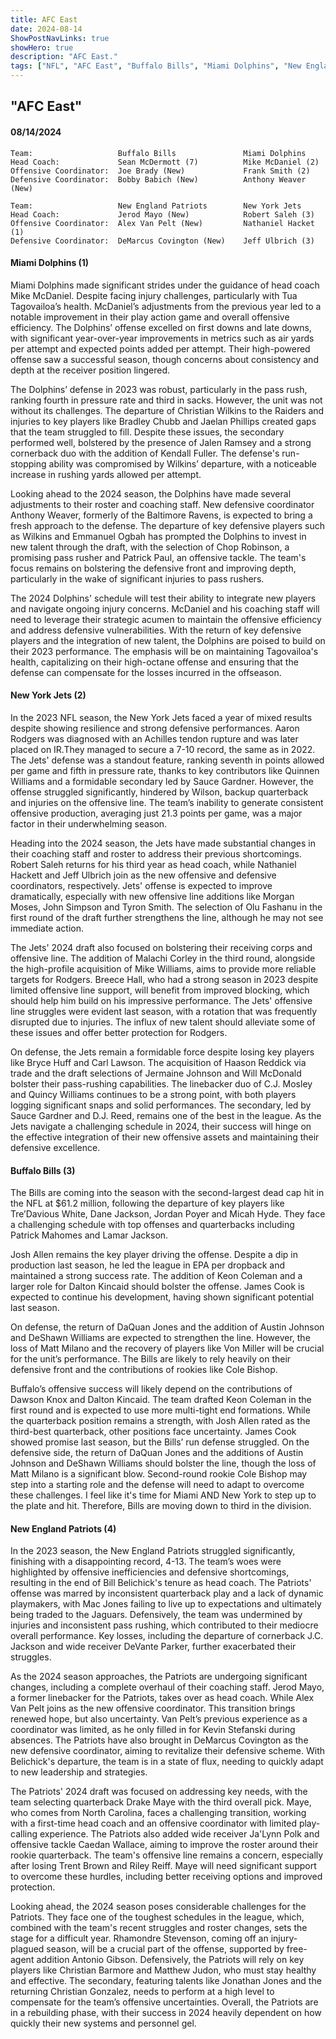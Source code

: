 ```yaml
---
title: AFC East
date: 2024-08-14
ShowPostNavLinks: true
showHero: true
description: "AFC East."
tags: ["NFL", "AFC East", "Buffalo Bills", "Miami Dolphins", "New England Patriots" , "New York Jets", ] 
---
```

## "AFC East"

#### 08/14/2024 
    Team:                   Buffalo Bills               Miami Dolphins
    Head Coach:             Sean McDermott (7)          Mike McDaniel (2)
    Offensive Coordinator:  Joe Brady (New)             Frank Smith (2)
    Defensive Coordinator:  Bobby Babich (New)          Anthony Weaver (New)

    Team:                   New England Patriots        New York Jets
    Head Coach:             Jerod Mayo (New)            Robert Saleh (3)       
    Offensive Coordinator:  Alex Van Pelt (New)         Nathaniel Hacket (1)
    Defensive Coordinator:  DeMarcus Covington (New)    Jeff Ulbrich (3)

#### Miami Dolphins (1)
Miami Dolphins made significant strides under the guidance of head coach Mike McDaniel. Despite facing injury challenges, particularly with Tua Tagovailoa’s health. McDaniel’s adjustments from the previous year led to a notable improvement in their play action game and overall offensive efficiency. The Dolphins’ offense excelled on first downs and late downs, with significant year-over-year improvements in metrics such as air yards per attempt and expected points added per attempt. Their high-powered offense saw a successful season, though concerns about consistency and depth at the receiver position lingered.

The Dolphins’ defense in 2023 was robust, particularly in the pass rush, ranking fourth in pressure rate and third in sacks. However, the unit was not without its challenges. The departure of Christian Wilkins to the Raiders and injuries to key players like Bradley Chubb and Jaelan Phillips created gaps that the team struggled to fill. Despite these issues, the secondary performed well, bolstered by the presence of Jalen Ramsey and a strong cornerback duo with the addition of Kendall Fuller. The defense's run-stopping ability was compromised by Wilkins’ departure, with a noticeable increase in rushing yards allowed per attempt.

Looking ahead to the 2024 season, the Dolphins have made several adjustments to their roster and coaching staff. New defensive coordinator Anthony Weaver, formerly of the Baltimore Ravens, is expected to bring a fresh approach to the defense. The departure of key defensive players such as Wilkins and Emmanuel Ogbah has prompted the Dolphins to invest in new talent through the draft, with the selection of Chop Robinson, a promising pass rusher and Patrick Paul, an offensive tackle. The team's focus remains on bolstering the defensive front and improving depth, particularly in the wake of significant injuries to pass rushers.

The 2024 Dolphins' schedule will test their ability to integrate new players and navigate ongoing injury concerns. McDaniel and his coaching staff will need to leverage their strategic acumen to maintain the offensive efficiency and address defensive vulnerabilities. With the return of key defensive players and the integration of new talent, the Dolphins are poised to build on their 2023 performance. The emphasis will be on maintaining Tagovailoa's health, capitalizing on their high-octane offense and ensuring that the defense can compensate for the losses incurred in the offseason.

#### New York Jets (2)
In the 2023 NFL season, the New York Jets faced a year of mixed results despite showing resilience and strong defensive performances. Aaron Rodgers was diagnosed with an Achilles tendon rupture and was later placed on IR.They managed to secure a 7-10 record, the same as in 2022. The Jets' defense was a standout feature, ranking seventh in points allowed per game and fifth in pressure rate, thanks to key contributors like Quinnen Williams and a formidable secondary led by Sauce Gardner. However, the offense struggled significantly, hindered by Wilson, backup quarterback and injuries on the offensive line. The team’s inability to generate consistent offensive production, averaging just 21.3 points per game, was a major factor in their underwhelming season.

Heading into the 2024 season, the Jets have made substantial changes in their coaching staff and roster to address their previous shortcomings. Robert Saleh returns for his third year as head coach, while Nathaniel Hackett and Jeff Ulbrich join as the new offensive and defensive coordinators, respectively. Jets' offense is expected to improve dramatically, especially with new offensive line additions like Morgan Moses, John Simpson and Tyron Smith. The selection of Olu Fashanu in the first round of the draft further strengthens the line, although he may not see immediate action.

The Jets' 2024 draft also focused on bolstering their receiving corps and offensive line. The addition of Malachi Corley in the third round, alongside the high-profile acquisition of Mike Williams, aims to provide more reliable targets for Rodgers. Breece Hall, who had a strong season in 2023 despite limited offensive line support, will benefit from improved blocking, which should help him build on his impressive performance. The Jets' offensive line struggles were evident last season, with a rotation that was frequently disrupted due to injuries. The influx of new talent should alleviate some of these issues and offer better protection for Rodgers.

On defense, the Jets remain a formidable force despite losing key players like Bryce Huff and Carl Lawson. The acquisition of Haason Reddick via trade and the draft selections of Jermaine Johnson and Will McDonald bolster their pass-rushing capabilities. The linebacker duo of C.J. Mosley and Quincy Williams continues to be a strong point, with both players logging significant snaps and solid performances. The secondary, led by Sauce Gardner and D.J. Reed, remains one of the best in the league. As the Jets navigate a challenging schedule in 2024, their success will hinge on the effective integration of their new offensive assets and maintaining their defensive excellence.

#### Buffalo Bills (3)
The Bills are coming into the season with the second-largest dead cap hit in the NFL at $61.2 million, following the departure of key players like Tre’Davious White, Dane Jackson, Jordan Poyer and Micah Hyde. They face a challenging schedule with top offenses and quarterbacks including Patrick Mahomes and Lamar Jackson.

Josh Allen remains the key player driving the offense. Despite a dip in production last season, he led the league in EPA per dropback and maintained a strong success rate. The addition of Keon Coleman and a larger role for Dalton Kincaid should bolster the offense. James Cook is expected to continue his development, having shown significant potential last season.

On defense, the return of DaQuan Jones and the addition of Austin Johnson and DeShawn Williams are expected to strengthen the line. However, the loss of Matt Milano and the recovery of players like Von Miller will be crucial for the unit’s performance. The Bills are likely to rely heavily on their defensive front and the contributions of rookies like Cole Bishop.

Buffalo’s offensive success will likely depend on the contributions of Dawson Knox and Dalton Kincaid. The team drafted Keon Coleman in the first round and is expected to use more multi-tight end formations. While the quarterback position remains a strength, with Josh Allen rated as the third-best quarterback, other positions face uncertainty. James Cook showed promise last season, but the Bills’ run defense struggled. On the defensive side, the return of DaQuan Jones and the additions of Austin Johnson and DeShawn Williams should bolster the line, though the loss of Matt Milano is a significant blow. Second-round rookie Cole Bishop may step into a starting role and the defense will need to adapt to overcome these challenges. I feel like it's time for Miami AND New York to step up to the plate and hit. Therefore, Bills are moving down to third in the division.  

#### New England Patriots (4)
In the 2023 season, the New England Patriots struggled significantly, finishing with a disappointing record, 4-13. The team’s woes were highlighted by offensive inefficiencies and defensive shortcomings, resulting in the end of Bill Belichick's tenure as head coach. The Patriots' offense was marred by inconsistent quarterback play and a lack of dynamic playmakers, with Mac Jones failing to live up to expectations and ultimately being traded to the Jaguars. Defensively, the team was undermined by injuries and inconsistent pass rushing, which contributed to their mediocre overall performance. Key losses, including the departure of cornerback J.C. Jackson and wide receiver DeVante Parker, further exacerbated their struggles.

As the 2024 season approaches, the Patriots are undergoing significant changes, including a complete overhaul of their coaching staff. Jerod Mayo, a former linebacker for the Patriots, takes over as head coach. While Alex Van Pelt joins as the new offensive coordinator. This transition brings renewed hope, but also uncertainty. Van Pelt’s previous experience as a coordinator was limited, as he only filled in for Kevin Stefanski during absences. The Patriots have also brought in DeMarcus Covington as the new defensive coordinator, aiming to revitalize their defensive scheme. With Belichick's departure, the team is in a state of flux, needing to quickly adapt to new leadership and strategies.

The Patriots' 2024 draft was focused on addressing key needs, with the team selecting quarterback Drake Maye with the third overall pick. Maye, who comes from North Carolina, faces a challenging transition, working with a first-time head coach and an offensive coordinator with limited play-calling experience. The Patriots also added wide receiver Ja'Lynn Polk and offensive tackle Caedan Wallace, aiming to improve the roster around their rookie quarterback. The team's offensive line remains a concern, especially after losing Trent Brown and Riley Reiff. Maye will need significant support to overcome these hurdles, including better receiving options and improved protection.

Looking ahead, the 2024 season poses considerable challenges for the Patriots. They face one of the toughest schedules in the league, which, combined with the team's recent struggles and roster changes, sets the stage for a difficult year. Rhamondre Stevenson, coming off an injury-plagued season, will be a crucial part of the offense, supported by free-agent addition Antonio Gibson. Defensively, the Patriots will rely on key players like Christian Barmore and Matthew Judon, who must stay healthy and effective. The secondary, featuring talents like Jonathan Jones and the returning Christian Gonzalez, needs to perform at a high level to compensate for the team’s offensive uncertainties. Overall, the Patriots are in a rebuilding phase, with their success in 2024 heavily dependent on how quickly their new systems and personnel gel.

